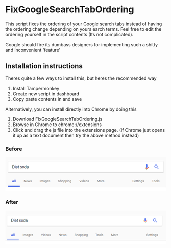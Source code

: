 # FixGoogleSearchTabOrdering
This script fixes the ordering of your Google search tabs instead of having the ordering change depending on yours earch terms. Feel free to edit the ordering yourself in the script contents (Its not complicated).

Google should fire its dumbass designers for implementing such a shitty and inconvenient 'feature'

## Installation instructions

Theres quite a few ways to install this, but heres the recommended way
1) Install Tampermonkey
2) Create new script in dashboard
3) Copy paste contents in and save

Alternatively, you can install directly into Chrome by doing this
1) Download FixGoogleSearchTabOrdering.js 
2) Browse in Chrome to chrome://extensions
3) Click and drag the js file into the extensions page. (If Chrome just opens it up as a text document then try the above method instead)

### Before
<img src="before.PNG"/>

### After 
<img src="after.PNG"/>
